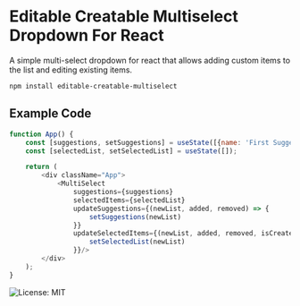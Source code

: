# Editable Creatable Multiselect Dropdown For React

A simple multi-select dropdown for react that allows adding custom items to the list and editing existing items.

    npm install editable-creatable-multiselect

## Example Code
```javascript
function App() {
    const [suggestions, setSuggestions] = useState([{name: 'First Suggestion'}, {name: 'Second Suggestion'}]);
    const [selectedList, setSelectedList] = useState([]);

    return (
        <div className="App">
            <MultiSelect
                suggestions={suggestions}
                selectedItems={selectedList}
                updateSuggestions={(newList, added, removed) => {
                    setSuggestions(newList)
                }}
                updateSelectedItems={(newList, added, removed, isCreated) => {
                    setSelectedList(newList)
                }}/>
        </div>
    );
}
```

![License: MIT](https://img.shields.io/badge/License-MIT-blue.svg)